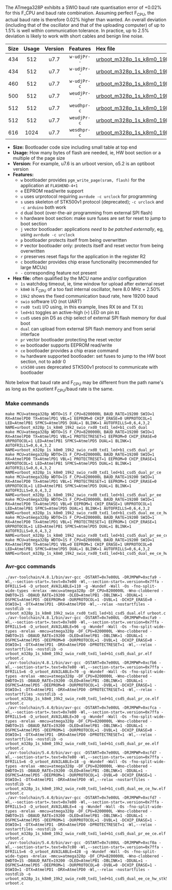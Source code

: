 The ATmega328P exhibits a SWIO baud rate quantisation error of +0.02% for this F_CPU and baud rate combination. Assuming perfect F<sub>CPU</sub>, the actual baud rate is therefore 0.02% higher than wanted. An overall deviation (including that of the oscillator and that of the uploading computer) of up to 1.5% is well within communication tolerance. In practice, up to 2.5% deviation is likely to work with short cables and benign line noise.

|Size|Usage|Version|Features|Hex file|
|:-:|:-:|:-:|:-:|:--|
|434|512|u7.7|`w-udjPr--`|[urboot_m328p_1s_k8m0_19k2_swio_rxd0_txd1_led+b1_csd5_dual.hex](https://raw.githubusercontent.com/stefanrueger/urboot.hex/main/mcus/atmega328p/watchdog_1_s/internal_oscillator_k%2B2.50%25/%2B8m000000_hz/%2B%2B19k2_baud/uart0_rxd0_txd1/led%2Bb1_csd5_dual/urboot_m328p_1s_k8m0_19k2_swio_rxd0_txd1_led%2Bb1_csd5_dual.hex)|
|434|512|u7.7|`w-udjPr--`|[urboot_m328p_1s_k8m0_19k2_swio_rxd0_txd1_led+b1_csd5_dual_pr.hex](https://raw.githubusercontent.com/stefanrueger/urboot.hex/main/mcus/atmega328p/watchdog_1_s/internal_oscillator_k%2B2.50%25/%2B8m000000_hz/%2B%2B19k2_baud/uart0_rxd0_txd1/led%2Bb1_csd5_dual/urboot_m328p_1s_k8m0_19k2_swio_rxd0_txd1_led%2Bb1_csd5_dual_pr.hex)|
|460|512|u7.7|`w-udjPr-c`|[urboot_m328p_1s_k8m0_19k2_swio_rxd0_txd1_led+b1_csd5_dual_pr_ce.hex](https://raw.githubusercontent.com/stefanrueger/urboot.hex/main/mcus/atmega328p/watchdog_1_s/internal_oscillator_k%2B2.50%25/%2B8m000000_hz/%2B%2B19k2_baud/uart0_rxd0_txd1/led%2Bb1_csd5_dual/urboot_m328p_1s_k8m0_19k2_swio_rxd0_txd1_led%2Bb1_csd5_dual_pr_ce.hex)|
|500|512|u7.7|`weudjPr--`|[urboot_m328p_1s_k8m0_19k2_swio_rxd0_txd1_led+b1_csd5_dual_pr_ee.hex](https://raw.githubusercontent.com/stefanrueger/urboot.hex/main/mcus/atmega328p/watchdog_1_s/internal_oscillator_k%2B2.50%25/%2B8m000000_hz/%2B%2B19k2_baud/uart0_rxd0_txd1/led%2Bb1_csd5_dual/urboot_m328p_1s_k8m0_19k2_swio_rxd0_txd1_led%2Bb1_csd5_dual_pr_ee.hex)|
|512|512|u7.7|`weudhpr-c`|[urboot_m328p_1s_k8m0_19k2_swio_rxd0_txd1_led+b1_csd5_dual_ee_ce_hw.hex](https://raw.githubusercontent.com/stefanrueger/urboot.hex/main/mcus/atmega328p/watchdog_1_s/internal_oscillator_k%2B2.50%25/%2B8m000000_hz/%2B%2B19k2_baud/uart0_rxd0_txd1/led%2Bb1_csd5_dual/urboot_m328p_1s_k8m0_19k2_swio_rxd0_txd1_led%2Bb1_csd5_dual_ee_ce_hw.hex)|
|512|512|u7.7|`weudjPr-c`|[urboot_m328p_1s_k8m0_19k2_swio_rxd0_txd1_led+b1_csd5_dual_pr_ee_ce.hex](https://raw.githubusercontent.com/stefanrueger/urboot.hex/main/mcus/atmega328p/watchdog_1_s/internal_oscillator_k%2B2.50%25/%2B8m000000_hz/%2B%2B19k2_baud/uart0_rxd0_txd1/led%2Bb1_csd5_dual/urboot_m328p_1s_k8m0_19k2_swio_rxd0_txd1_led%2Bb1_csd5_dual_pr_ee_ce.hex)|
|616|1024|u7.7|`wesdhpr-c`|[urboot_m328p_1s_k8m0_19k2_swio_rxd0_txd1_led+b1_csd5_dual_ee_ce_hw_stk500.hex](https://raw.githubusercontent.com/stefanrueger/urboot.hex/main/mcus/atmega328p/watchdog_1_s/internal_oscillator_k%2B2.50%25/%2B8m000000_hz/%2B%2B19k2_baud/uart0_rxd0_txd1/led%2Bb1_csd5_dual/urboot_m328p_1s_k8m0_19k2_swio_rxd0_txd1_led%2Bb1_csd5_dual_ee_ce_hw_stk500.hex)|

- **Size:** Bootloader code size including small table at top end
- **Usage:** How many bytes of flash are needed, ie, HW boot section or a multiple of the page size
- **Version:** For example, u7.6 is an urboot version, o5.2 is an optiboot version
- **Features:**
  + `w` bootloader provides `pgm_write_page(sram, flash)` for the application at `FLASHEND-4+1`
  + `e` EEPROM read/write support
  + `u` uses urprotocol requiring `avrdude -c urclock` for programming
  + `s` uses skeleton of STK500v1 protocol (deprecated); `-c urclock` and `-c arduino` both work
  + `d` dual boot (over-the-air programming from external SPI flash)
  + `h` hardware boot section: make sure fuses are set for reset to jump to boot section
  + `j` vector bootloader: applications *need to be patched externally*, eg, using `avrdude -c urclock`
  + `p` bootloader protects itself from being overwritten
  + `P` vector bootloader only: protects itself and reset vector from being overwritten
  + `r` preserves reset flags for the application in the register R2
  + `c` bootloader provides chip erase functionality (recommended for large MCUs)
  + `-` corresponding feature not present
- **Hex file:** often qualified by the MCU name and/or configuration
  + `1s` watchdog timeout, ie, time window for upload after external reset
  + `k8m0` is F<sub>CPU</sub> of a too fast internal oscillator, here 8.0 MHz + 2.50%
  + `19k2` shows the fixed communication baud rate, here 19200 baud
  + `swio` software I/O (not UART)
  + `rxd0 txd1` I/O using, in this example, lines RX `D0` and TX `D1`
  + `led+b1` toggles an active-high (`+`) LED on pin `B1`
  + `csd5` uses pin D5 as chip select of external SPI flash memory for dual boot
  + `dual` can upload from external SPI flash memory and from serial interface
  + `pr` vector bootloader protecting the reset vector
  + `ee` bootloader supports EEPROM read/write
  + `ce` bootloader provides a chip erase command
  + `hw` hardware supported bootloader: set fuses to jump to the HW boot section, not to addr 0
  + `stk500` uses deprecated STK500v1 protocol to communicate with bootloader


Note below that baud rate and F<sub>CPU</sub> may be different from the path name's as long as the quotient F<sub>CPU</sub>/baud rate is the same.

### Make commands
```
make MCU=atmega328p WDTO=1S F_CPU=8200000L BAUD_RATE=19200 SWIO=1 RX=AtmelPD0 TX=AtmelPD1 VBL=1 EEPROM=0 CHIP_ERASE=0 URPROTOCOL=1 LED=AtmelPB1 SFMCS=AtmelPD5 DUAL=1 BLINK=1 AUTOFRILLS=0,6,4,3,2 NAME=urboot_m328p_1s_k8m0_19k2_swio_rxd0_txd1_led+b1_csd5_dual
make MCU=atmega328p WDTO=1S F_CPU=8200000L BAUD_RATE=19200 SWIO=1 RX=AtmelPD0 TX=AtmelPD1 VBL=1 PROTECTRESET=1 EEPROM=0 CHIP_ERASE=0 URPROTOCOL=1 LED=AtmelPB1 SFMCS=AtmelPD5 DUAL=1 BLINK=1 AUTOFRILLS=0,6,4,3,2 NAME=urboot_m328p_1s_k8m0_19k2_swio_rxd0_txd1_led+b1_csd5_dual_pr
make MCU=atmega328p WDTO=1S F_CPU=8200000L BAUD_RATE=19200 SWIO=1 RX=AtmelPD0 TX=AtmelPD1 VBL=1 PROTECTRESET=1 EEPROM=0 CHIP_ERASE=1 URPROTOCOL=1 LED=AtmelPB1 SFMCS=AtmelPD5 DUAL=1 BLINK=1 AUTOFRILLS=0,6,4,3,2 NAME=urboot_m328p_1s_k8m0_19k2_swio_rxd0_txd1_led+b1_csd5_dual_pr_ce
make MCU=atmega328p WDTO=1S F_CPU=8200000L BAUD_RATE=19200 SWIO=1 RX=AtmelPD0 TX=AtmelPD1 VBL=1 PROTECTRESET=1 EEPROM=1 CHIP_ERASE=0 URPROTOCOL=1 LED=AtmelPB1 SFMCS=AtmelPD5 DUAL=1 BLINK=1 AUTOFRILLS=0,6,4,3,2 NAME=urboot_m328p_1s_k8m0_19k2_swio_rxd0_txd1_led+b1_csd5_dual_pr_ee
make MCU=atmega328p WDTO=1S F_CPU=8200000L BAUD_RATE=19200 SWIO=1 RX=AtmelPD0 TX=AtmelPD1 VBL=0 EEPROM=1 CHIP_ERASE=1 URPROTOCOL=1 LED=AtmelPB1 SFMCS=AtmelPD5 DUAL=1 BLINK=1 AUTOFRILLS=0,6,4,3,2 NAME=urboot_m328p_1s_k8m0_19k2_swio_rxd0_txd1_led+b1_csd5_dual_ee_ce_hw
make MCU=atmega328p WDTO=1S F_CPU=8200000L BAUD_RATE=19200 SWIO=1 RX=AtmelPD0 TX=AtmelPD1 VBL=1 PROTECTRESET=1 EEPROM=1 CHIP_ERASE=1 URPROTOCOL=1 LED=AtmelPB1 SFMCS=AtmelPD5 DUAL=1 BLINK=1 AUTOFRILLS=0,6,4,3,2 NAME=urboot_m328p_1s_k8m0_19k2_swio_rxd0_txd1_led+b1_csd5_dual_pr_ee_ce
make MCU=atmega328p WDTO=1S F_CPU=8200000L BAUD_RATE=19200 SWIO=1 RX=AtmelPD0 TX=AtmelPD1 VBL=0 EEPROM=1 CHIP_ERASE=1 URPROTOCOL=0 LED=AtmelPB1 SFMCS=AtmelPD5 DUAL=1 BLINK=1 AUTOFRILLS=0,6,4,3,2 NAME=urboot_m328p_1s_k8m0_19k2_swio_rxd0_txd1_led+b1_csd5_dual_ee_ce_hw_stk500
```

### Avr-gcc commands
```
./avr-toolchain/4.8.1/bin/avr-gcc -DSTART=0x7e00UL -DRJMPWP=0xcfa9 -Wl,--section-start=.text=0x7e00 -Wl,--section-start=.version=0x7ffa -DFRILLS=6 -D_urboot_AVAILABLE=110 -g -Wundef -Wall -Os -fno-split-wide-types -mrelax -mmcu=atmega328p -DF_CPU=8200000L -Wno-clobbered -DWDTO=1S -DBAUD_RATE=19200 -DLED=AtmelPB1 -DBLINK=1 -DDUAL=1 -DSFMCS=AtmelPD5 -DEEPROM=0 -DURPROTOCOL=1 -DVBL=1 -DCHIP_ERASE=0 -DSWIO=1 -DTX=AtmelPD1 -DRX=AtmelPD0 -Wl,--relax -nostartfiles -nostdlib -o urboot_m328p_1s_k8m0_19k2_swio_rxd0_txd1_led+b1_csd5_dual.elf urboot.c
./avr-toolchain/4.8.1/bin/avr-gcc -DSTART=0x7e00UL -DRJMPWP=0xcfa9 -Wl,--section-start=.text=0x7e00 -Wl,--section-start=.version=0x7ffa -DFRILLS=6 -D_urboot_AVAILABLE=96 -g -Wundef -Wall -Os -fno-split-wide-types -mrelax -mmcu=atmega328p -DF_CPU=8200000L -Wno-clobbered -DWDTO=1S -DBAUD_RATE=19200 -DLED=AtmelPB1 -DBLINK=1 -DDUAL=1 -DSFMCS=AtmelPD5 -DEEPROM=0 -DURPROTOCOL=1 -DVBL=1 -DCHIP_ERASE=0 -DSWIO=1 -DTX=AtmelPD1 -DRX=AtmelPD0 -DPROTECTRESET=1 -Wl,--relax -nostartfiles -nostdlib -o urboot_m328p_1s_k8m0_19k2_swio_rxd0_txd1_led+b1_csd5_dual_pr.elf urboot.c
./avr-toolchain/4.8.1/bin/avr-gcc -DSTART=0x7e00UL -DRJMPWP=0xcfb6 -Wl,--section-start=.text=0x7e00 -Wl,--section-start=.version=0x7ffa -DFRILLS=6 -D_urboot_AVAILABLE=70 -g -Wundef -Wall -Os -fno-split-wide-types -mrelax -mmcu=atmega328p -DF_CPU=8200000L -Wno-clobbered -DWDTO=1S -DBAUD_RATE=19200 -DLED=AtmelPB1 -DBLINK=1 -DDUAL=1 -DSFMCS=AtmelPD5 -DEEPROM=0 -DURPROTOCOL=1 -DVBL=1 -DCHIP_ERASE=1 -DSWIO=1 -DTX=AtmelPD1 -DRX=AtmelPD0 -DPROTECTRESET=1 -Wl,--relax -nostartfiles -nostdlib -o urboot_m328p_1s_k8m0_19k2_swio_rxd0_txd1_led+b1_csd5_dual_pr_ce.elf urboot.c
./avr-toolchain/5.4.0/bin/avr-gcc -DSTART=0x7e00UL -DRJMPWP=0xcfca -Wl,--section-start=.text=0x7e00 -Wl,--section-start=.version=0x7ffa -DFRILLS=6 -D_urboot_AVAILABLE=30 -g -Wundef -Wall -Os -fno-split-wide-types -mrelax -mmcu=atmega328p -DF_CPU=8200000L -Wno-clobbered -DWDTO=1S -DBAUD_RATE=19200 -DLED=AtmelPB1 -DBLINK=1 -DDUAL=1 -DSFMCS=AtmelPD5 -DEEPROM=1 -DURPROTOCOL=1 -DVBL=1 -DCHIP_ERASE=0 -DSWIO=1 -DTX=AtmelPD1 -DRX=AtmelPD0 -DPROTECTRESET=1 -Wl,--relax -nostartfiles -nostdlib -o urboot_m328p_1s_k8m0_19k2_swio_rxd0_txd1_led+b1_csd5_dual_pr_ee.elf urboot.c
./avr-toolchain/5.4.0/bin/avr-gcc -DSTART=0x7e00UL -DRJMPWP=0xcfd7 -Wl,--section-start=.text=0x7e00 -Wl,--section-start=.version=0x7ffa -DFRILLS=6 -D_urboot_AVAILABLE=18 -g -Wundef -Wall -Os -fno-split-wide-types -mrelax -mmcu=atmega328p -DF_CPU=8200000L -Wno-clobbered -DWDTO=1S -DBAUD_RATE=19200 -DLED=AtmelPB1 -DBLINK=1 -DDUAL=1 -DSFMCS=AtmelPD5 -DEEPROM=1 -DURPROTOCOL=1 -DVBL=0 -DCHIP_ERASE=1 -DSWIO=1 -DTX=AtmelPD1 -DRX=AtmelPD0 -Wl,--relax -nostartfiles -nostdlib -o urboot_m328p_1s_k8m0_19k2_swio_rxd0_txd1_led+b1_csd5_dual_ee_ce_hw.elf urboot.c
./avr-toolchain/5.4.0/bin/avr-gcc -DSTART=0x7e00UL -DRJMPWP=0xcfd7 -Wl,--section-start=.text=0x7e00 -Wl,--section-start=.version=0x7ffa -DFRILLS=3 -D_urboot_AVAILABLE=4 -g -Wundef -Wall -Os -fno-split-wide-types -mrelax -mmcu=atmega328p -DF_CPU=8200000L -Wno-clobbered -DWDTO=1S -DBAUD_RATE=19200 -DLED=AtmelPB1 -DBLINK=1 -DDUAL=1 -DSFMCS=AtmelPD5 -DEEPROM=1 -DURPROTOCOL=1 -DVBL=1 -DCHIP_ERASE=1 -DSWIO=1 -DTX=AtmelPD1 -DRX=AtmelPD0 -DPROTECTRESET=1 -Wl,--relax -nostartfiles -nostdlib -o urboot_m328p_1s_k8m0_19k2_swio_rxd0_txd1_led+b1_csd5_dual_pr_ee_ce.elf urboot.c
./avr-toolchain/5.4.0/bin/avr-gcc -DSTART=0x7c00UL -DRJMPWP=0xcf0a -Wl,--section-start=.text=0x7c00 -Wl,--section-start=.version=0x7ffa -DFRILLS=6 -D_urboot_AVAILABLE=428 -g -Wundef -Wall -Os -fno-split-wide-types -mrelax -mmcu=atmega328p -DF_CPU=8200000L -Wno-clobbered -DWDTO=1S -DBAUD_RATE=19200 -DLED=AtmelPB1 -DBLINK=1 -DDUAL=1 -DSFMCS=AtmelPD5 -DEEPROM=1 -DURPROTOCOL=0 -DVBL=0 -DCHIP_ERASE=1 -DSWIO=1 -DTX=AtmelPD1 -DRX=AtmelPD0 -Wl,--relax -nostartfiles -nostdlib -o urboot_m328p_1s_k8m0_19k2_swio_rxd0_txd1_led+b1_csd5_dual_ee_ce_hw_stk500.elf urboot.c
```


